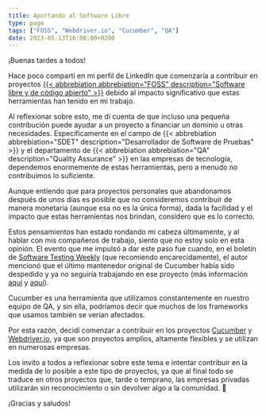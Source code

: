 ```yaml
---
title: Aportando al Software Libre
type: page
tags: ["FOSS", "Webdriver.io", "Cucumber", "QA"]
date: 2023-05-13T16:00:00+0200
---
```


¡Buenas tardes a todos!

Hace poco compartí en mi perfil de LinkedIn que comenzaría a contribuir en proyectos [{{< abbrebiation abbrebiation="FOSS" description="Software libre y de código abierto" >}}](https://es.wikipedia.org/wiki/Software_libre_y_de_código_abierto) debido al impacto significativo que estas herramientas han tenido en mi trabajo.

Al reflexionar sobre esto, me di cuenta de que incluso una pequeña contribución puede ayudar a un proyecto a financiar un dominio u otras necesidades. Específicamente en el campo de {{< abbrebiation abbrebiation="SDET" description="Desarrollador de Software de Pruebas" >}} y el departamento de {{< abbrebiation abbrebiation="QA" description="Quality Assurance" >}} en las empresas de tecnología, dependemos enormemente de estas herramientas, pero a menudo no contribuimos lo suficiente.

Aunque entiendo que para proyectos personales que abandonamos después de unos días es posible que no consideremos contribuir de manera monetaria (aunque esa no es la única forma), dada la facilidad y el impacto que estas herramientas nos brindan, considero que es lo correcto.

Estos pensamientos han estado rondando mi cabeza últimamente, y al hablar con mis compañeros de trabajo, siento que no estoy solo en esta opinión. El evento que me impulsó a dar este paso fue cuando, en el boletín de [Software Testing Weekly](https://softwaretestingweekly.com) (que recomiendo encarecidamente), el autor mencionó que el último mantenedor original de Cucumber había sido despedido y ya no seguiría trabajando en ese proyecto (más información [aquí](https://softwaretestingweekly.com/issues/166) y [aquí](https://mattwynne.net/new-beginning)).

Cucumber es una herramienta que utilizamos constantemente en nuestro equipo de QA, y sin ella, podríamos decir que muchos de los frameworks que usamos también se verían afectados.

Por esta razón, decidí comenzar a contribuir en los proyectos [Cucumber](https://cucumber.io) y [Webdriver.io](https://webdriver.io), ya que son proyectos amplios, altamente flexibles y se utilizan en numerosas empresas.

Los invito a todos a reflexionar sobre este tema e intentar contribuir en la medida de lo posible a este tipo de proyectos, ya que al final todo se traduce en otros proyectos que, tarde o temprano, las empresas privadas utilizarán sin reconocimiento o sin devolver algo a la comunidad. 🥺

¡Gracias y saludos!
